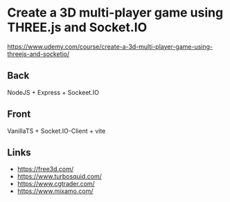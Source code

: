 # Create a 3D multi-player game using THREE.js and Socket.IO

https://www.udemy.com/course/create-a-3d-multi-player-game-using-threejs-and-socketio/

## Back 
NodeJS + Express + Sockeet.IO

## Front 
VanillaTS + Socket.IO-Client + vite

## Links

- https://free3d.com/
- https://www.turbosquid.com/
- https://www.cgtrader.com/
- https://www.mixamo.com/
